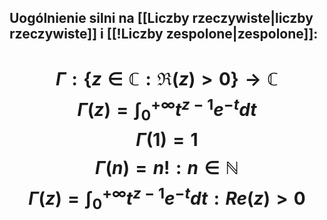 ## Uogólnienie silni na [[Liczby rzeczywiste|liczby rzeczywiste]] i [[!Liczby zespolone|zespolone]]: 
# $$\Gamma:\{z \in \mathbb{C}:\Re(z)>0\}\rightarrow \mathbb{C}$$ $$\Gamma(z)=\int_{0}^{+\infty}t^{z-1}e^{-t}dt$$ $$\Gamma(1)=1$$ $$\Gamma(n)=n! : n\in\mathbb{N}$$ $$\Gamma(z)=\int_{0}^{+\infty}t^{z-1}e^{-t}dt : Re(z)>0$$